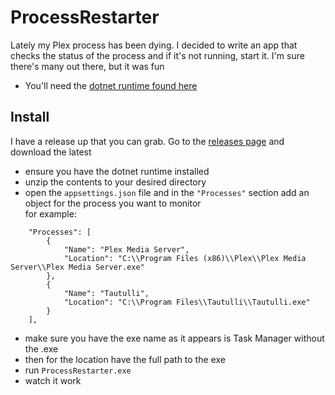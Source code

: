 # ProcessRestarter
Lately my Plex process has been dying. I decided to write an app that checks the status of the process and if it's not running, start it. I'm sure there's many out there, 
but it was fun
- You'll need the [dotnet runtime found here](https://dotnet.microsoft.com/en-us/download/dotnet/6.0/runtime)
## Install
I have a release up that you can grab. Go to the [releases page](https://github.com/bhill512/ProcessRestarter/releases) and download the latest
- ensure you have the dotnet runtime installed
- unzip the contents to your desired directory
- open the ```appsettings.json``` file and in the ```"Processes"``` section add an object for the process you want to monitor\
for example:
```
    "Processes": [
        {
            "Name": "Plex Media Server",
            "Location": "C:\\Program Files (x86)\\Plex\\Plex Media Server\\Plex Media Server.exe"
        },
        {
            "Name": "Tautulli",
            "Location": "C:\\Program Files\\Tautulli\\Tautulli.exe"
        }
    ],
```
- make sure you have the exe name as it appears is Task Manager without the .exe
- then for the location have the full path to the exe
- run ```ProcessRestarter.exe```
- watch it work


